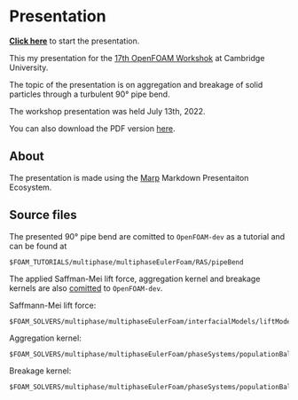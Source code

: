 # Presentation
[**Click here**](https://kasperbilde.github.io/openfoam-workshop/) to start the presentation.

This my presentation for the [17th OpenFOAM Workshok](https://openfoamworkshop.org/) at Cambridge University.

The topic of the presentation is on aggregation and breakage of solid particles through a turbulent 90° pipe bend.

The workshop presentation was held July 13th, 2022.

You can also download the PDF version [here](https://github.com/kasperbilde/openfoam-workshop/raw/main/index.pdf).

## About
The presentation is made using the [Marp](marp.app) Markdown Presentaiton Ecosystem.

## Source files
The presented 90° pipe bend are comitted to `OpenFOAM-dev` as a tutorial and can be found at
```
$FOAM_TUTORIALS/multiphase/multiphaseEulerFoam/RAS/pipeBend
```
The applied Saffman-Mei lift force, aggregation kernel and breakage kernels are also <a href="https://github.com/OpenFOAM/OpenFOAM-dev/commit/b4bcb29d6a8d8cc0b7576934ece1f0fafaddfccc" target="_blank">comitted</a> to `OpenFOAM-dev`.

Saffmann-Mei lift force:
```
$FOAM_SOLVERS/multiphase/multiphaseEulerFoam/interfacialModels/liftModels/SaffmanMei
```

Aggregation kernel:
```
$FOAM_SOLVERS/multiphase/multiphaseEulerFoam/phaseSystems/populationBalanceModel/coalescenceModels/AdachiStuartFokkink
```

Breakage kernel:
```
$FOAM_SOLVERS/multiphase/multiphaseEulerFoam/phaseSystems/populationBalanceModel/breakupModels/Kusters
```